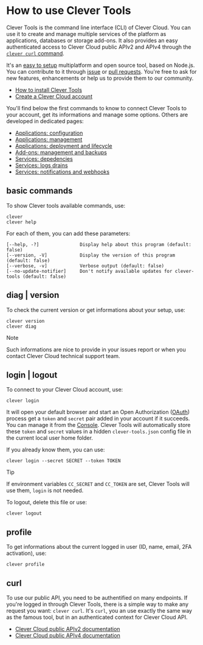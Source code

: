 # How to use Clever Tools

Clever Tools is the command line interface (CLI) of Clever Cloud. You can use it to create and manage multiple services of the platform as applications, databases or storage add-ons. It also provides an easy authenticated access to Clever Cloud public APIv2 and APIv4 through the [`clever curl` command](#curl).

It's an [easy to setup](/docs/setup-systems.md) multiplatform and open source tool, based on Node.js. You can contribute to it through
[issue](https://github.com/CleverCloud/clever-tools/issues) or [pull requests](https://github.com/CleverCloud/clever-tools/pulls). You're free
to ask for new features, enhancements or help us to provide them to our community.

- [How to install Clever Tools](/docs/setup-systems.md)
- [Create a Clever Cloud account](https://console.clever-cloud.com)

You'll find below the first commands to know to connect Clever Tools to your account, get its informations and manage some options. Others are developed in dedicated pages:

- [Applications: configuration](/docs/applications-config.md)
- [Applications: management](/docs/applications-management.md)
- [Applications: deployment and lifecycle](/docs/applications-deployment-lifecycle.md)
- [Add-ons: management and backups](/docs/addons-backups.md)
- [Services: depedencies](/docs/services-depedencies.md)
- [Services: logs drains](/docs/services-logs-drains.md)
- [Services: notifications and webhooks](/docs/services-notifications-webhooks.md)

## basic commands

To show Clever tools available commands, use:

```
clever
clever help
```

For each of them, you can add these parameters:

```
[--help, -?]               Display help about this program (default: false)
[--version, -V]            Display the version of this program (default: false)
[--verbose, -v]            Verbose output (default: false)
[--no-update-notifier]     Don't notify available updates for clever-tools (default: false)
```

## diag | version

To check the current version or get informations about your setup, use:

```
clever version
clever diag
```

> [!NOTE]
> Such informations are nice to provide in your issues report or when you contact Clever Cloud technical support team.

## login | logout

To connect to your Clever Cloud account, use:

```
clever login
```

It will open your default browser and start an Open Authorization ([OAuth](https://en.wikipedia.org/wiki/OAuth)) process get a `token` and `secret` pair added in your account if it succeeds. You can manage it from the [Console](https://console.clever-cloud.com/users/me/tokens). Clever Tools will automatically store these `token` and `secret` values in a hidden `clever-tools.json` config file in the current local user home folder.

If you already know them, you can use:

```
clever login --secret SECRET --token TOKEN
```

> [!TIP]
> If environment variables `CC_SECRET` and `CC_TOKEN` are set, Clever Tools will use them, `login` is not needed.

To logout, delete this file or use:

```
clever logout
```

## profile

To get informations about the current logged in user (ID, name, email, 2FA activation), use:

```
clever profile
```

## curl

To use our public API, you need to be authentified on many endpoints. If you're logged in through Clever Tools, there is a simple way to make any request you want: `clever curl`. It's `curl`, you an use exactly the same way as the famous tool, but in an authenticated context for Clever Cloud API.

- [Clever Cloud public APIv2 documentation](https://developers.clever-cloud.com/api/v2/)
- [Clever Cloud public APIv4 documentation](https://developers.clever-cloud.com/api/v4/)
